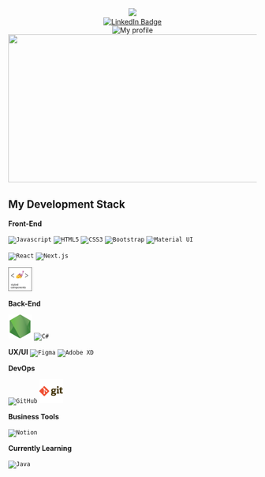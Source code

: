 <div id="header" align="center">
  <img src="https://media.giphy.com/media/M9gbBd9nbDrOTu1Mqx/giphy.gif" width="100"/>
  <div id="badges">
    <a href="https://www.linkedin.com/in/rianfiore/">
      <img src="https://img.shields.io/badge/LinkedIn-blue?style=for-the-badge&logo=linkedin&logoColor=white" alt="LinkedIn Badge"/>
    </a>
  </div>
  <img src="https://komarev.com/ghpvc/?username=Rianfiore&style=flat-square&color=blue" alt="My profile"/>
</div>

<div align="center">
  <img src="https://media.giphy.com/media/dWesBcTLavkZuG35MI/giphy.gif" width="600" height="300"/>
</div>

## My Development Stack

**Front-End**

<code><img alt="Javascript" src="https://img.icons8.com/color/48/000000/javascript.png"/></code>
<code><img alt="HTML5" src="https://img.icons8.com/color/48/000000/html-5.png"/></code>
<code><img alt="CSS3" src="https://img.icons8.com/color/48/000000/css3.png"/></code>
<code><img alt="Bootstrap" height="48" src="https://img.icons8.com/color/48/000000/bootstrap.png"/></code>
<code><img alt="Material UI" src="https://img.icons8.com/color/48/000000/material-ui.png"/></code>

<code><img alt="React" src="https://img.icons8.com/officexs/48/000000/react.png"/></code>
<code><img height="48" alt="Next.js" src="https://www.rlogical.com/wp-content/uploads/2021/08/Rlogical-Blog-Images-thumbnail.png"/></code>


<code><img height="48" alt="Styled Components" src="https://raw.githubusercontent.com/github/explore/80688e429a7d4ef2fca1e82350fe8e3517d3494d/topics/styled-components/styled-components.png"/></code>


**Back-End**

<code><img height="48" src="https://raw.githubusercontent.com/github/explore/80688e429a7d4ef2fca1e82350fe8e3517d3494d/topics/nodejs/nodejs.png" alt="Nodejs"/></code>
<code><img height="48" src="https://growiz.com.br/wp-content/uploads/2020/08/kisspng-c-programming-language-logo-microsoft-visual-stud-atlas-portfolio-5b899192d7c600.1628571115357423548838.png" alt="C#"/></code>

**UX/UI**
<code><img height="48" src="[https://w7.pngwing.com/pngs/431/965/png-transparent-figma-designer-computer-icons-material-design-design-rectangle-poster-logo.png](https://cdn2.downdetector.com/static/uploads/logo/figma2.png)" alt="Figma"/></code>
<code><img height="48" src="https://upload.wikimedia.org/wikipedia/commons/thumb/c/c2/Adobe_XD_CC_icon.svg/788px-Adobe_XD_CC_icon.svg.png" alt="Adobe XD"/></code>

**DevOps**

<code><img height="48" src="https://cdn3.iconfinder.com/data/icons/inficons/512/github.png" alt="GitHub"/></code>
<code><img height="48" src="https://raw.githubusercontent.com/github/explore/80688e429a7d4ef2fca1e82350fe8e3517d3494d/topics/git/git.png" alt="Git"/></code>

**Business Tools**

<code><img height="48" src="https://upload.wikimedia.org/wikipedia/commons/4/45/Notion_app_logo.png" alt="Notion"/></code>

**Currently Learning**

<code><img height="48" src="https://cdn.worldvectorlogo.com/logos/java.svg" alt="Java"/></code>

